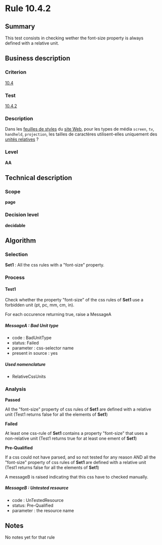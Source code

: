 # Rule 10.4.2
## Summary

This test consists in checking wether the font-size property is always
defined with a relative unit.

## Business description

### Criterion

[10.4](http://references.modernisation.gouv.fr/sites/default/files/RGAA3_RC2-1/referentiel_technique.htm#crit-10-4)

### Test

[10.4.2](http://references.modernisation.gouv.fr/sites/default/files/RGAA3_RC2-1/referentiel_technique.htm#test-10-4-2)

### Description

Dans les <a href="http://references.modernisation.gouv.fr/sites/default/files/RGAA3_RC2-1/glossaire.htm#mFeuilleStyle">feuilles de styles</a> du <a href="http://references.modernisation.gouv.fr/sites/default/files/RGAA3_RC2-1/glossaire.htm#mSiteWeb">site Web</a>, pour les types de m&eacute;dia `screen`, `tv`, `handheld`, `projection`, les tailles de caract&egrave;res utilisent-elles uniquement des <a href="http://references.modernisation.gouv.fr/sites/default/files/RGAA3_RC2-1/glossaire.htm#mTailleCaractere">unit&eacute;s relatives</a> ?

### Level

**AA**

## Technical description

### Scope

**page**

### Decision level

**decidable**

## Algorithm

### Selection

**Set1** : All the css rules with a "font-size" property.

### Process

#### Test1

Check whether the property "font-size" of the css rules of **Set1** use a
forbidden unit (pt, pc, mm, cm, in).

For each occurence returning true, raise a MessageA

##### MessageA : Bad Unit type

-   code : BadUnitType
-   status: Failed
-   parameter : css-selector name
-   present in source : yes

##### Used nomenclature

-   RelativeCssUnits

### Analysis

**Passed**

All the "font-size" property of css rules of **Set1** are defined with a
relative unit (Test1 returns false for all the elements of **Set1**)

**Failed**

At least one css-rule of **Set1** contains a property "font-size" that uses
a non-relative unit (Test1 returns true for at least one ement of **Set1**)

**Pre-Qualified**

If a css could not have parsed, and so not tested for any reason AND all
the "font-size" property of css rules of **Set1** are defined with a
relative unit (Test1 returns false for all the elements of **Set1**)

A messageB is raised indicating that this css have to checked manually.

##### MessageB : Untested resource

-   code : UnTestedResource
-   status: Pre-Qualified
-   parameter : the resource name

## Notes

No notes yet for that rule

